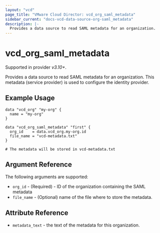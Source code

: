 ```yaml
---
layout: "vcd"
page_title: "VMware Cloud Director: vcd_org_saml_metadata"
sidebar_current: "docs-vcd-data-source-org-saml_metadata"
description: |-
  Provides a data source to read SAML metadata for an organization.
---
```


# vcd\_org\_saml\_metadata

Supported in provider *v3.10+*.

Provides a data source to read SAML metadata for an organization.
This metadata (service provider) is used to configure the identity provider.

## Example Usage

```hcl
data "vcd_org" "my-org" {
  name = "my-org"
}

data "vcd_org_saml_metadata" "first" {
  org_id    = data.vcd_org.my-org.id
  file_name = "vcd-metadata.txt"
}

# The metadata will be stored in vcd-metadata.txt
```

## Argument Reference

The following arguments are supported:

* `org_id` - (Required)  - ID of the organization containing the SAML metadata
* `file_name` - (Optional) name of the file where to store the metadata.

## Attribute Reference

* `metadata_text` - the text of the metadata for this organization. 